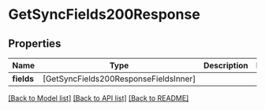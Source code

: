 # GetSyncFields200Response

## Properties
Name | Type | Description | Notes
------------ | ------------- | ------------- | -------------
**fields** | [GetSyncFields200ResponseFieldsInner] |  | 

[[Back to Model list]](../README.md#documentation-for-models) [[Back to API list]](../README.md#documentation-for-api-endpoints) [[Back to README]](../README.md)


